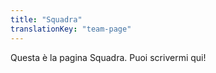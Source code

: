 ```yaml
---
title: "Squadra"
translationKey: "team-page"
---
```

Questa è la pagina Squadra. Puoi scrivermi qui!
